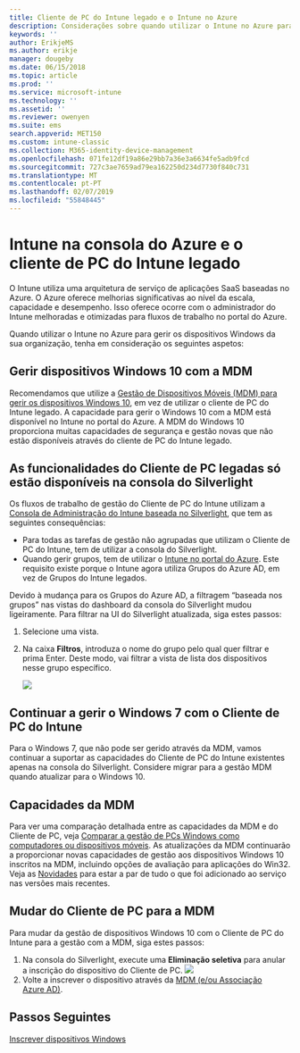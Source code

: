 ```yaml
---
title: Cliente de PC do Intune legado e o Intune no Azure
description: Considerações sobre quando utilizar o Intune no Azure para gerir os dispositivos Windows da sua organização.
keywords: ''
author: ErikjeMS
ms.author: erikje
manager: dougeby
ms.date: 06/15/2018
ms.topic: article
ms.prod: ''
ms.service: microsoft-intune
ms.technology: ''
ms.assetid: ''
ms.reviewer: owenyen
ms.suite: ems
search.appverid: MET150
ms.custom: intune-classic
ms.collection: M365-identity-device-management
ms.openlocfilehash: 071fe12df19a86e29bb7a36e3a6634fe5adb9fcd
ms.sourcegitcommit: 727c3ae7659ad79ea162250d234d7730f840c731
ms.translationtype: MT
ms.contentlocale: pt-PT
ms.lasthandoff: 02/07/2019
ms.locfileid: "55848445"
---
```

# <a name="intune-on-azure-console-and-legacy-intune-pc-client"></a>Intune na consola do Azure e o cliente de PC do Intune legado

O Intune utiliza uma arquitetura de serviço de aplicações SaaS baseadas no Azure. O Azure oferece melhorias significativas ao nível da escala, capacidade e desempenho. Isso oferece ocorre com o administrador do Intune melhoradas e otimizadas para fluxos de trabalho no portal do Azure. 

Quando utilizar o Intune no Azure para gerir os dispositivos Windows da sua organização, tenha em consideração os seguintes aspetos:

## <a name="manage-windows-10-devices-by-using-mdm"></a>Gerir dispositivos Windows 10 com a MDM

Recomendamos que utilize a [Gestão de Dispositivos Móveis (MDM) para gerir os dispositivos Windows 10](https://docs.microsoft.com/intune/device-restrictions-windows-10), em vez de utilizar o cliente de PC do Intune legado. A capacidade para gerir o Windows 10 com a MDM está disponível no Intune no portal do Azure. A MDM do Windows 10 proporciona muitas capacidades de segurança e gestão novas que não estão disponíveis através do cliente de PC do Intune legado.

## <a name="legacy-pc-client-features-are-only-available-in-the-silverlight-console"></a>As funcionalidades do Cliente de PC legadas só estão disponíveis na consola do Silverlight

Os fluxos de trabalho de gestão do Cliente de PC do Intune utilizam a [Consola de Administração do Intune baseada no Silverlight](https://manage.microsoft.com/), que tem as seguintes consequências:

- Para todas as tarefas de gestão não agrupadas que utilizam o Cliente de PC do Intune, tem de utilizar a consola do Silverlight.
- Quando gerir grupos, tem de utilizar o [Intune no portal do Azure](https://portal.azure.com/). Este requisito existe porque o Intune agora utiliza Grupos do Azure AD, em vez de Grupos do Intune legados. 

Devido à mudança para os Grupos do Azure AD, a filtragem “baseada nos grupos” nas vistas do dashboard da consola do Silverlight mudou ligeiramente. Para filtrar na UI do Silverlight atualizada, siga estes passos:

1. Selecione uma vista.
2. Na caixa **Filtros**, introduza o nome do grupo pelo qual quer filtrar e prima Enter. Deste modo, vai filtrar a vista de lista dos dispositivos nesse grupo específico.

   ![](media/intune-legacy-pc-client/image01.png)


## <a name="continue-to-manage-windows-7-by-using-intune-pc-client"></a>Continuar a gerir o Windows 7 com o Cliente de PC do Intune

Para o Windows 7, que não pode ser gerido através da MDM, vamos continuar a suportar as capacidades do Cliente de PC do Intune existentes apenas na consola do Silverlight. Considere migrar para a gestão MDM quando atualizar para o Windows 10.

## <a name="mdm-capabilities"></a>Capacidades da MDM

Para ver uma comparação detalhada entre as capacidades da MDM e do Cliente de PC, veja [Comparar a gestão de PCs Windows como computadores ou dispositivos móveis](pc-management-comparison.md). As atualizações da MDM continuarão a proporcionar novas capacidades de gestão aos dispositivos Windows 10 inscritos na MDM, incluindo opções de avaliação para aplicações do Win32. Veja as [Novidades](https://docs.microsoft.com/intune/whats-new) para estar a par de tudo o que foi adicionado ao serviço nas versões mais recentes.

## <a name="switch-from-pc-client-to-mdm"></a>Mudar do Cliente de PC para a MDM

Para mudar da gestão de dispositivos Windows 10 com o Cliente de PC do Intune para a gestão com a MDM, siga estes passos:

1. Na consola do Silverlight, execute uma **Eliminação seletiva** para anular a inscrição do dispositivo do Cliente de PC.
  ![](media/intune-legacy-pc-client/image02.png)
2. Volte a inscrever o dispositivo através da [MDM (e/ou Associação Azure AD)](https://docs.microsoft.com/intune/windows-enroll). 

## <a name="next-steps"></a>Passos Seguintes
[Inscrever dispositivos Windows](https://docs.microsoft.com/intune/windows-enroll)

 
